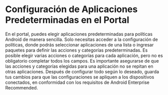 # Configuración de Aplicaciones Predeterminadas en el Portal

En el portal, puedes elegir aplicaciones predeterminadas para políticas Android de manera sencilla. Solo necesitas acceder a la configuración de políticas, donde podrás seleccionar aplicaciones de una lista o ingresar paquetes para definir las acciones y categorías predeterminadas. Es posible elegir varias acciones o categorías para cada aplicación, pero no es obligatorio completar todos los campos. Es importante asegurarse de que las acciones y categorías elegidas para una aplicación no se repitan en otras aplicaciones. Después de configurar todo según lo deseado, guarda tus cambios para que las configuraciones se apliquen a los dispositivos conectados, en conformidad con los requisitos de Android Enterprise Recommended.
